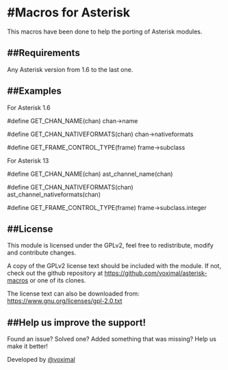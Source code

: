#Macros for Asterisk
===================

This macros have been done to help the porting of Asterisk modules.


##Requirements
------------

Any Asterisk version from 1.6 to the last one.


##Examples
--------

For Asterisk 1.6
  
  #define GET_CHAN_NAME(chan) chan->name
  
  #define GET_CHAN_NATIVEFORMATS(chan) chan->nativeformats
  
  #define GET_FRAME_CONTROL_TYPE(frame) frame->subclass


For Asterisk 13

  #define GET_CHAN_NAME(chan) ast_channel_name(chan)
  
  #define GET_CHAN_NATIVEFORMATS(chan) ast_channel_nativeformats(chan)
  
  #define GET_FRAME_CONTROL_TYPE(frame) frame->subclass.integer

##License
-------

This module is licensed under the GPLv2, feel free to redistribute, modify and
contribute changes.

A copy of the GPLv2 license text should be included with the module. If not,
check out the github repository at https://github.com/voximal/asterisk-macros
or one of its clones.

The license text can also be downloaded from:
https://www.gnu.org/licenses/gpl-2.0.txt


##Help us improve the support!
----------------------------

Found an issue? Solved one? Added something that was missing? Help us make it better!

Developed by [@voximal](https://github.com/voximal)

